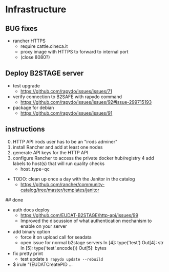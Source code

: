 
# Infrastructure


## BUG fixes

- rancher HTTPS
    + require cattle.cineca.it
    + proxy image with HTTPS to forward to internal port 
    + (close 8080?)


## Deploy B2STAGE server

- test upgrade
    + https://github.com/rapydo/issues/issues/71
- verify connection to B2SAFE with rapydo command
    + https://github.com/rapydo/issues/issues/92#issue-299715193
- package for debian
    + https://github.com/rapydo/issues/issues/91


## instructions

0. HTTP API irods user has to be an "irods adminer"
1. install Rancher and add at least one nodes
2. generate API keys for the HTTP API
3. configure Rancher to access the private docker hub/registry
4 add labels to host(s) that will run quality checks
    + host_type=qc

- TODO: clean up once a day with the Janitor in the catalog
    + https://github.com/rancher/community-catalog/tree/master/templates/janitor

<!--
- launch from the catalog an NFS server
    + mount the NFS server folder as a zone in irods server
    + mount the NFS server to every host that will run quality checks 
        in /usr/share/inputs
-->

## done

- auth docs deploy
    + https://github.com/EUDAT-B2STAGE/http-api/issues/99
    + Improved the discussion of what authentication mechanism to enable on your server
- add binary option
    + force it on upload call for seadata
    + open issue for normal b2stage servers
    In [4]: type('test') Out[4]: str
    In [5]: type('test'.encode()) Out[5]: bytes
- fix pretty print
    + test update
    `$ rapydo update --rebuild`
- $ irule "{EUDATCreatePID ...

